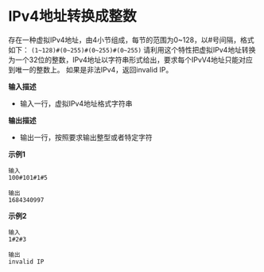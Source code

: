 # IPv4地址转换成整数

存在一种虚拟IPv4地址，由4小节组成，每节的范围为0~128，以#号间隔，格式如下：
`(1~128)#(0~255)#(0~255)#(0~255)`
请利用这个特性把虚拟IPv4地址转换为一个32位的整数，IPv4地址以字符串形式给出，要求每个IPvV4地址只能对应到唯一的整数上。
如果是非法IPv4，返回invalid IP。

**输入描述**

- 输入一行，虚拟IPv4地址格式字符串

**输出描述**

- 输出一行，按照要求输出整型或者特定字符

**示例1**

```
输入
100#101#1#5

输出
1684340997
```

**示例2** 

```
输入
1#2#3

输出
invalid IP
```

